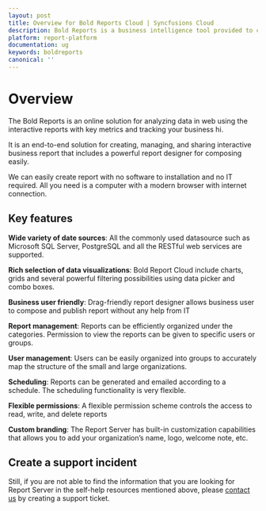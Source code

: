 ```yaml
---
layout: post
title: Overview for Bold Reports Cloud | Syncfusions Cloud
description: Bold Reports is a business intelligence tool provided to create, manage, and share interactive business reports.
platform: report-platform
documentation: ug
keywords: boldreports
canonical: ''
---
```


# Overview

The Bold Reports is an online solution for analyzing data in web using the interactive reports with key metrics and tracking your business hi.

It is an end-to-end solution for creating, managing, and sharing interactive business report that includes a powerful report designer for composing easily.

We can easily create report with no software to installation and no IT required. All you need is a computer with a modern browser with internet connection.

## Key features

**Wide variety of date sources**: All the commonly used datasource such as Microsoft SQL Server, PostgreSQL and all the RESTful web services are supported.

**Rich selection of data visualizations**: Bold Report Cloud include charts, grids and several powerful filtering possibilities using data picker and combo boxes.

**Business user friendly**: Drag-friendly report designer allows business user to compose and publish report without any help from IT

**Report management**: Reports  can be efficiently organized under the categories. Permission to view the reports can be given to specific users or groups.

**User management**: Users can be easily organized into groups to accurately map the structure of the small and large organizations.

**Scheduling**: Reports can be generated and emailed according to a schedule. The scheduling functionality is very flexible.

**Flexible permissions**: A flexible permission scheme controls the access to read, write, and delete reports

**Custom branding**: The Report Server has built-in customization capabilities that allows you to add your organization’s name, logo, welcome note, etc.

## Create a support incident

Still, if you are not able to find the information that you are looking for Report Server in the self-help resources mentioned above, please [contact us](https://www.boldreports.com/contact) by creating a support ticket.
